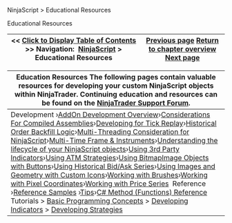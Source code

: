 ﻿


NinjaScript \> Educational Resources






















Educational Resources







| \<\< [Click to Display Table of Contents](educational_resources.md) \>\> **Navigation:**     [NinjaScript](ninjascript.md) \> Educational Resources | [Previous page](editor_keyboard_shortcuts.md) [Return to chapter overview](ninjascript.md) [Next page](addon_development_overview.md) |
| --- | --- |













| Education Resources The following pages contain valuable resources for developing your custom NinjaScript objects within NinjaTrader. Continuing education and resources can be found on the [NinjaTrader Support Forum](https://forum.ninjatrader.com/). |
| --- |
| Development ›[AddOn Development Overview](addon_development_overview.md)›[Considerations For Compiled Assemblies](considerations_for_compiled_assemblies.md)›[Developing for Tick Replay](developing_for__tick_replay.md)›[Historical Order Backfill Logic](historical_order_backfill_logic.md)›[Multi\-Threading Consideration for NinjaScript](multi-threading.md)›[Multi\-Time Frame \& Instruments](multi-time_frame__instruments.md)›[Understanding the lifecycle of your NinjaScript objects](understanding_the_lifecycle_of.md)›[Using 3rd Party Indicators](using_3rd_party_indicators.md)›[Using ATM Strategies](using_atm_strategies.md)›[Using BitmapImage Objects with Buttons](using_bitmapimage_objects_with_buttons.md)›[Using Historical Bid/Ask Series](using_historical_bid_ask_serie.md)›[Using Images and Geometry with Custom Icons](using_images_and_geometry_with_custom_icons.md)›[Working with Brushes](working_with_brushes.md)›[Working with Pixel Coordinates](working_with_pixel_coordinates.md)›[Working with Price Series](working_with_price_series.md)  Reference ›[Reference Samples](reference_samples.md) ›[Tips](tips.md)›[C\# Method (Functions) Reference](c_method_functions_reference.md)  Tutorials \> [Basic Programming Concepts](basic_programming_concepts.md) \> [Developing Indicators](developing_indicators.md) \> [Developing Strategies](developing_strategies.md) |










